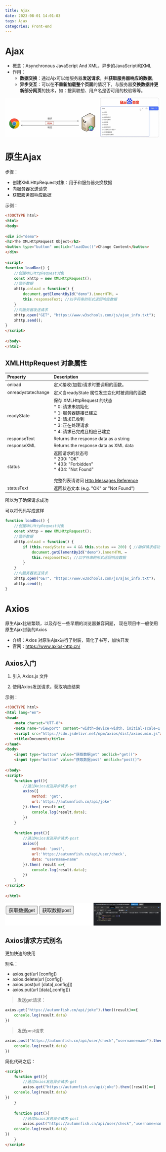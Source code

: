 ```yaml
---
title: Ajax
date: 2023-08-01 14:01:03
tags: Ajax
categories: Front-end
---
```


# Ajax

* 概念：Asynchronous JavaScript And XML，异步的JavaScripti和XML
* 作用：
  * **数据交换**：通过Ajx可以给服务器**发送请求**，并**获取服务器响应的数据**。
  * **异步交互**：可以在**不重新加载整个页面**的情况下，与服务器**交换数据并更新部分网页**的技术，如：搜索联想、用户名是否可用的校验等等。

![image-20230801140413775](./Ajax/image-20230801140413775.png)



# 原生Ajax

步骤：

* 创建XMLHttpRequest对象：用于和服务器交换数据
* 向服务器发送请求
* 获取服务器响应数据



示例：

```html
<!DOCTYPE html>
<html>
<body>

<div id="demo">
<h2>The XMLHttpRequest Object</h2>
<button type="button" onclick="loadDoc()">Change Content</button>
</div>

<script>
function loadDoc() {
    //创建XMLHttpRequest对象
    const xhttp = new XMLHttpRequest();
    //监听数据
    xhttp.onload = function() {
        document.getElementById("demo").innerHTML =
        this.responseText; //以字符串的形式返回响应数据
    }
    //向服务器发送请求
    xhttp.open("GET", "https://www.w3schools.com/js/ajax_info.txt");
    xhttp.send();
}
</script>

</body>
</html>
```



## XMLHttpRequest 对象属性

| Property           | Description                                                  |
| :----------------- | :----------------------------------------------------------- |
| onload             | 定义接收(加载)请求时要调用的函数。                           |
| onreadystatechange | 定义当readyState 属性发生变化时被调用的函数                  |
| readyState         | 保存 XMLHttpRequest 的状态 <br />* 0: 请求未初始化 <br />* 1: 服务器链接已建立 <br />* 2: 请求已收到  <br />* 3: 正在处理请求 <br />* 4: 请求已完成且相应已建立 |
| responseText       | Returns the response data as a string                        |
| responseXML        | Returns the response data as XML data                        |
| status             | 返回请求的状态号 <br />* 200: "OK" <br />* 403: "Forbidden" <br />* 404: "Not Found" <br /><br />完整列表请访问 [Http Messages Reference](https://www.w3schools.com/tags/ref_httpmessages.asp) |
| statusText         | 返回状态文本 (e.g. "OK" or "Not Found")                      |



所以为了确保请求成功

可以将代码写成这样

```js
function loadDoc() {
    //创建XMLHttpRequest对象
    const xhttp = new XMLHttpRequest();
    //监听数据
    xhttp.onload = function() {
        if (this.readyState == 4 && this.status == 200) { //确保请求成功
            document.getElementById("demo").innerHTML =
            this.responseText; //以字符串的形式返回响应数据
        }
    }
    //向服务器发送请求
    xhttp.open("GET", "https://www.w3schools.com/js/ajax_info.txt");
    xhttp.send();
}
```





# Axios

原生Ajax比较繁琐，以及存在一些早期的浏览器兼容问题， 现在项目中一般使用原生Ajax封装的Axios

* 介绍：Axios 对原生Ajax进行了封装，简化了书写，加快开发
* 官网：https://www.axios-http.cn/



## Axios入门

1. 引入 Axios.js 文件

2. 使用Axios发送请求，获取响应结果

示例：

```html
<!DOCTYPE html>
<html lang="en">
<head>
    <meta charset="UTF-8">
    <meta name="viewport" content="width=device-width, initial-scale=1.0">
    <script src="https://cdn.jsdelivr.net/npm/axios/dist/axios.min.js"></script>
    <title>Document</title>
</head>
<body>
    <input type="button" value="获取数据get" onclick="get()">
    <input type="button" value="获取数据post" onclick="post()">
    
</body>
<script>
    function get(){
        //通过Axios发送异步请求-get
        axios({
            method: 'get',
            url:'https://autumnfish.cn/api/joke'
        }).then( result =>{
            console.log(result.data);
        })
    }

    function post(){
        //通过Axios发送异步请求-post
        axios({
            method: 'post',
            url:'https://autumnfish.cn/api/user/check',
            data: "username=name"
        }).then( result =>{
            console.log(result.data);
        })
    }
</script>

</html>
```

![image-20230801145126573](./Ajax/image-20230801145126573.png)





## Axios请求方式别名

更加快速的使用

别名：

* axios.get(url [config])
* axios.delete(url [config])
* axios.post(url [data[,config]])
* axios.put(url [data[,config]])

> 发送get请求：

```js
axios.get("https://autumnfish.cn/api/joke").then((result)=>{
	console.log(result.data)	
})
```

> 发送post请求

```js
axios.post("https://autumnfish.cn/api/user/check","username=name").then((result)=>{
	console.log(result.data)	
})
```



简化代码之后：

```html
<script>
    function get(){
        //通过Axios发送异步请求-get
        axios.get("https://autumnfish.cn/api/joke").then((result)=>{
	console.log(result.data)	
})
    }

    function post(){
        //通过Axios发送异步请求-post
        axios.post("https://autumnfish.cn/api/user/check","username=name").then((result)=>{
	console.log(result.data)	
})
    }
</script>
```



